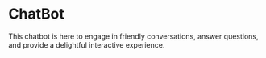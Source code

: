 # ChatBot
This chatbot is here to engage in friendly conversations, answer questions, and provide a delightful interactive experience.
